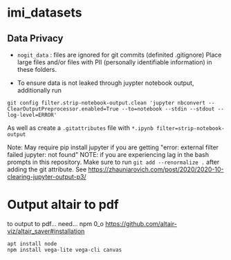 # imi_datasets


## Data Privacy

- `nogit_data` : files are ignored for git commits (definited .gitignore)
Place large files and/or files with PII (personally identifiable
information) in these folders.


- To ensure data is not leaked through juypter notebook output,
  additionally run

 `git config filter.strip-notebook-output.clean 'jupyter nbconvert --ClearOutputPreprocessor.enabled=True --to=notebook --stdin --stdout --log-level=ERROR'  `

 As well as create a `.gitattributes` file with `*.ipynb filter=strip-notebook-output` 


Note: May require pip install jupyter if you are getting "error: external filter failed jupyter: not found"
NOTE: if you are experiencing lag in the bash prompts in this repository.
Make sure to run `git add --renormalize .` after adding the git attribute.
See https://zhauniarovich.com/post/2020/2020-10-clearing-jupyter-output-p3/

# Output altair to pdf

to output to pdf... need... npm 0_o
https://github.com/altair-viz/altair_saver#installation

```
apt install node
npm install vega-lite vega-cli canvas
```

